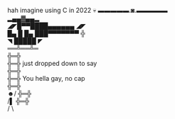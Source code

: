 hah imagine using C in 2022 💀
    ▬▬▬▬▬.◙.▬▬▬▬▬  
      ▂▄▄▓▄▄▂  
   ◢◤█▀▀████▄▄▄▄▄▄ ◢◤  
   █▄ █ █▄ ███▀▀▀▀▀▀▀ ╬  
   ◥ █████ ◤  
    ══╩══╩═  
      ╬═╬  
      ╬═╬ just dropped down to say  
      ╬═╬  
      ╬═╬ You hella gay, no cap  
      ╬═╬   
   ☻/ ╬═╬   
  /▌  ╬═╬  
  / \
